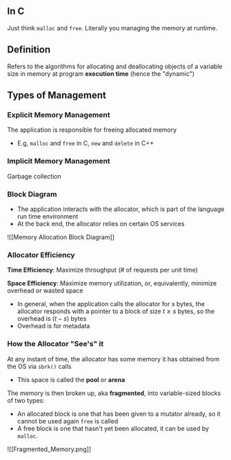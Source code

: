 
## In C

Just think `malloc` and `free`. Literally you managing the memory at runtime.

## Definition

Refers to the algorithms for allocating and deallocating objects of a variable size in memory at program **execution time** (hence the "dynamic")

## Types of Management

### Explicit Memory Management

The application is responsible for freeing allocated memory
- E.g, `malloc` and `free` in C, `new` and `delete` in C++

### Implicit Memory Management

Garbage collection

### Block Diagram

- The application interacts with the allocator, which is part of the language run time environment
- At the back end, the allocator relies on certain OS services

![[Memory Allocation Block Diagram]]

### Allocator Efficiency

**Time Efficiency**: Maximize throughput (# of requests per unit time)

**Space Efficiency**: Maximize memory utilization, or, equivalently, minimize overhead or wasted space
- In general, when the application calls the allocator for $s$ bytes, the allocator responds with a pointer to a block of size $t\geq s$ bytes, so the overhead is $(t-s)$ bytes
- Overhead is for metadata

### How the Allocator "See's" it

At any instant of time, the allocator has some memory it has obtained from the OS via `sbrk()` calls
- This space is called the **pool** or **arena**

The memory is then broken up, aka **fragmented**, into variable-sized blocks of two types:
- An allocated block is one that has been given to a mutator already, so it cannot be used again `free` is called
- A free block is one that hasn't yet been allocated, it can be used by `malloc`.

![[Fragmented_Memory.png]]